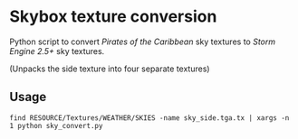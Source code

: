 # Skybox texture conversion

Python script to convert _Pirates of the Caribbean_ sky textures to _Storm Engine 2.5+_ sky textures.

(Unpacks the side texture into four separate textures)

## Usage

```
find RESOURCE/Textures/WEATHER/SKIES -name sky_side.tga.tx | xargs -n 1 python sky_convert.py
```